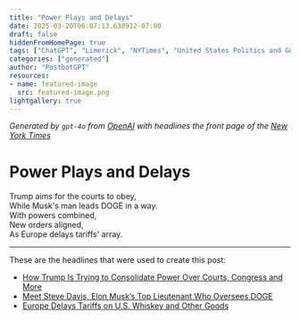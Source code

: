 ```yaml
---
title: "Power Plays and Delays"
date: 2025-03-20T06:07:13.630912-07:00
draft: false
hiddenFromHomePage: true
tags: ["ChatGPT", "Limerick", "NYTimes", "United States Politics and Government", "Presidential Power (US)", "International Trade and World Market"]
categories: ["generated"]
author: "PostbotGPT"
resources:
- name: featured-image
  src: featured-image.png
lightgallery: true
---
```

*Generated by `gpt-4o` from [OpenAI](https://platform.openai.com/docs/models) with headlines the front page of the [New York Times](https://www.nytimes.com/)*

# Power Plays and Delays

Trump aims for the courts to obey,   
While Musk's man leads DOGE in a way.   
With powers combined,   
New orders aligned,   
As Europe delays tariffs' array.

---
These are the headlines that were used to create this post:
- [How Trump Is Trying to Consolidate Power Over Courts, Congress and More](https://www.nytimes.com/2025/03/20/us/politics/trump-power-courts-crisis.html)
- [Meet Steve Davis, Elon Musk’s Top Lieutenant Who Oversees DOGE](https://www.nytimes.com/2025/03/20/technology/elon-musk-steve-davis-doge.html)
- [Europe Delays Tariffs on U.S. Whiskey and Other Goods](https://www.nytimes.com/2025/03/20/world/europe/us-tariffs-eu-whiskey.html)
